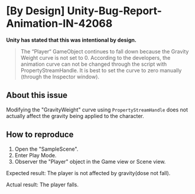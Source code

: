 # [By Design] Unity-Bug-Report-Animation-IN-42068

**Unity has stated that this was intentional by design.**

> The “Player“ GameObject continues to fall down because the Gravity Weight curve is not set to 0. According to the developers, the animation curve can not be changed through the script with PropertyStreamHandle. It is best to set the curve to zero manually (through the Inspector window).

## About this issue

Modifying the "GravityWeight" curve using `PropertyStreamHandle` does not actually affect the gravity being applied to the character.

## How to reproduce

1. Open the "SampleScene".
2. Enter Play Mode.
3. Observer the "Player" object in the Game view or Scene view.

Expected result: The player is not affected by gravity(dose not fall).

Actual result: The player falls.
